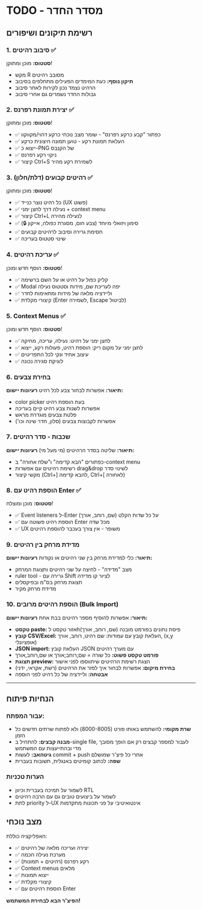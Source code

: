 # TODO - מסדר החדר

## רשימת תיקונים ושיפורים

### 1. סיבוב רהיטים ✅ 
**סטטוס:** מוכן ומתוקן! 
- מקש R מסובב רהיטים
- **תיקון נוסף:** כעת המימדים הפעילים מתחלפים בסיבוב
- הרהיט נצמד נכון לקירות לאחר סיבוב
- גבולות החדר נשמרים גם אחרי סיבוב

### 2. יצירת תמונת רפרנס ✅
**סטטוס:** מוכן ומתוקן!
- ✅ כפתור "קבע כרקע רפרנס" - שומר מצב נוכחי כרקע דהוי/מקווקוו
- ✅ העלאת תמונת רקע - טוען תמונה חיצונית כרקע
- ✅ ייצוא כ-PNG של הקנבס
- ✅ ניקוי רקע רפרנס
- ✅ קיצור Ctrl+S לשמירת רקע מהיר

### 3. רהיטים קבועים (דלת/חלון) ✅
**סטטוס:** מוכן ומתוקן!
- ✅ כל רהיט נוצר כנייד (UX פשוט)
- ✅ נעילה דרך לחצן ימני + context menu
- ✅ קיצור Ctrl+L לנעילה מהירה
- ✅ סימון ויזואלי מיוחד (צבע חום, מסגרת כפולה, אייקון 🔒)
- ✅ חסימת גרירה וסיבוב לרהיטים קבועים
- ✅ שינוי סטטוס בעריכה

### 4. עריכת רהיטים ✅
**סטטוס:** הוסף חדש ומוכן!
- ✅ קליק כפול על רהיט או על השם ברשימה
- ✅ Modal יפה לעריכת שם, מידות וסטטוס נעילה
- ✅ וליידציה מלאה של מידות ומתאימות לחדר
- ✅ קיצורי מקלדת (Enter לשמירה, Escape לביטול)

### 5. Context Menus ✅
**סטטוס:** הוסף חדש ומוכן!
- ✅ לחצן ימני על רהיט: נעילה, עריכה, מחיקה
- ✅ לחצן ימני על מקום ריק: הוספת רהיט, פעולות רקע, ייצוא
- ✅ עיצוב אחיד ונקי לכל התפריטים
- ✅ לוגיקת סגירה נכונה

### 6. בחירת צבעים
**תיאור:** אפשרות לבחור צבע לכל רהיט
**רעיונות יישום:**
- color picker בעת הוספת רהיט
- אפשרות לשנות צבע רהיט קיים בעריכה
- פלטת צבעים מוגדרת מראש
- אפשרות לקבוצות צבעים (סלון, חדר שינה וכו')

### 7. שכבות - סדר רהיטים
**תיאור:** שליטה בסדר הרהיטים (מי מעל מי)
**רעיונות יישום:**
- כפתורים "הבא קדימה" ו"שלח אחורה" ב-context menu
- רשימת רהיטים עם אפשרות drag&drop לשינוי סדר
- מקשי קיצור (Ctrl+] להבא קדימה, Ctrl+[ לאחורה)

### 8. הוספת רהיט עם Enter ✅
**סטטוס:** מוכן ומוצלח!
- ✅ Event listeners ל-Enter על כל שדות הקלט (שם, רוחב, אורך)
- ✅ הוספת רהיט פשוטה עם Enter מכל שדה
- ✅ UX משופר - אין צורך בעכבר להוספת רהיטים

### 9. מדידת מרחק בין רהיטים
**תיאור:** כלי למדידת מרחק בין שני רהיטים או נקודות
**רעיונות יישום:**
- מצב "מדידה" - לחיצה על שני רהיטים ותצוגת המרחק
- ruler tool - גרירה עם Shift לציור קו מדידה
- תצוגת מרחק בס"מ ובפיקסלים
- מדידת מרחק מקיר

### 10. הוספת רהיטים מרובים (Bulk Import)
**תיאור:** אפשרות להוסיף מספר רהיטים בבת אחת
**רעיונות יישום:**
- **טקסט paste:** אזור טקסט לhפיסת נתונים בפורמט מובנה (שם, רוחב, אורך)
- **קובץ CSV/Excel:** העלאת קובץ עם עמודות: שם רהיט, רוחב, אורך, (x,y אופציונלי)
- **JSON import:** העלאת קובץ JSON עם מערך רהיטים
- **פורמט טקסט פשוט:** כל שורה = שם;רוחב;אורך או שם,רוחב,אורך
- **תצוגת preview:** הצגת רשימת הרהיטים שיתווספו לפני אישור
- **בחירת מיקום:** אפשרות לבחור איך לפזר את הרהיטים (רשת, אקראי, ידני)
- **אבטחה:** וליידציה של כל רהיט לפני הוספה

---

## הנחיות פיתוח

### עבור המפתח:
- **שרת מקומי:** להשתמש באותו פורט (8000-8005) ולא לפתוח שרתים חדשים כל הזמן
- **מבנה קבצים:** להתחיל ב-single file, לעבור למספר קבצים רק אם הופך מסובך מדי ובהתייעצות עם המשתמש
- **גיטהאב:** לעשות commit + push אחרי כל פיצ'ר שמושלם
- **שפה:** לכתוב קומיטים באנגלית, תשובות בעברית

### הערות טכניות
- לשמור על תמיכה בעברית וכיוון RTL
- לשמור על ביצועים טובים גם עם הרבה רהיטים
- לתת priority ל-UX אינטואיטיבי על פני תכונות מתקדמות

## מצב נוכחי
האפליקציה כוללת:
- ✅ יצירה ועריכה מלאה של רהיטים
- ✅ מערכת נעילה חכמה
- ✅ רקע רפרנס (רהיטים + תמונות)
- ✅ Context menus מלאים
- ✅ ייצוא תמונות
- ✅ קיצורי מקלדת
- ✅ הוספת רהיטים עם Enter

**הפיצ'ר הבא לבחירת המשתמש!** 